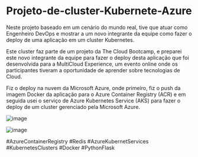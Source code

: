 # Projeto-de-cluster-Kubernete-Azure
Neste projeto baseado em um cenário do mundo real, tive que atuar como Engenheiro DevOps e mostrar a um novo integrante da equipe como fazer o deploy de uma aplicação em um cluster Kubernetes.

Este cluster faz parte de um projeto da The Cloud Bootcamp, e preparei este novo integrante da equipe para fazer o deploy desta aplicação que foi desenvolvida para a MultiCloud Experience, um evento online onde os participantes tiveram a oportunidade de aprender sobre tecnologias de Cloud.

Fiz o deploy na nuvem da Microsoft Azure, onde primeiro, fiz o push da imagem Docker da aplicação para o Azure Container Registry (ACR) e em seguida usei o serviço de Azure Kubernetes Service (AKS) para fazer o deploy de um cluster gerenciado pela Microsoft Azure.

![image](https://github.com/user-attachments/assets/f552a7ba-f43a-4c74-9b14-4c8fa736316b)

![image](https://github.com/user-attachments/assets/e95482c5-8c1f-43d1-ae74-8fa3e68ba272)

#AzureContainerRegistry #Redis #AzureKubernetServices #KubernetesClusters #Docker #PythonFlask


